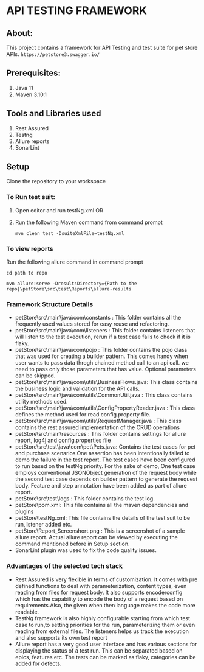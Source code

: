  # API TESTING FRAMEWORK

## About:
This project contains a framework for API Testing and test suite for pet store APIs.
`https://petstore3.swagger.io/`

## Prerequisites:
1. Java 11
2. Maven 3.10.1

## Tools and Libraries used
1. Rest Assured
2. Testng
3. Allure reports
4. SonarLint

## Setup

Clone the repository to your workspace

### To Run test suit:
1. Open editor and run testNg.xml OR
2. Run the following Maven command from command prompt

   `mvn clean test -DsuiteXmlFile=testNg.xml`

### To view reports
Run the following allure command in command prompt

`cd path to repo`

`mvn allure:serve -DresultsDirectory={Path to the repo}\petStore\src\test\Reports\allure-results`


### Framework Structure Details

- petStore\src\main\java\com\constants : This folder contains all the frequently used values stored for easy reuse and refactoring.
- petStore\src\main\java\com\listeners : This folder contains listeners that will listen to the test execution, rerun if a test case fails to check if it is flaky.
- petStore\src\main\java\com\pojo : This folder contains the pojo class that was used for creating a builder pattern. This comes handy when user wants to pass data throgh chained method call to an api call.
we need to pass only those parameters that has value. Optional parameters can be skipped.
- petStore\src\main\java\com\utils\BusinessFlows.java: This class contains the business logic and validation for the API calls.
- petStore\src\main\java\com\utils\CommonUtil.java : This class contains utility methods used.
- petStore\src\main\java\com\utils\ConfigPropertyReader.java : This class defines the method used for read config.property file.
- petStore\src\main\java\com\utils\RequestManager.java : This class contains the rest assured implementation of the CRUD operations
- petStore\src\main\resources : This folder contains settings for allure report, log4j and config.properties file
- petStore\src\test\java\com\pet\Pets.java: Contains the test cases for pet and purchase scenarios.One assertion has been intentionally failed to demo the failure in the test report.
The test cases have been configured to run based on the testNg priority. For the sake of demo, One test case employs conventional JSONObject generation of the request body while the second test case depends on builder pattern to generate the request body. Feature and step annotation have been added as part of allure report. 
- petStore\src\test\logs : This folder contains the test log.
- petStore\pom.xml: This file contains all the maven dependencies and plugins
- petStore\testNg.xml: This file contains the details of the test suit to be run,listener added etc.
- petStore\Report_Screenshort.png : This is a screenshot of a sample allure report. Actual allure report can be viewed by executing the command mentioned before in Setup section.
- SonarLint plugin was used to fix the code quality issues.


### Advantages of the selected tech stack
- Rest Assured is very flexible in terms of customization. It comes with pre defined functions to deal with parameterization, content types, even reading from files for request body.
It also supports encoderconfig which has the capability to encode the body of a request based on requirements.Also, the given when then language makes the code more readable.
- TestNg framework is also highly configurable starting from which test case to run,to setting priorities for the run, parameterizing them or even reading from external files. The listeners helps us track the execution and also supports its own test report
- Allure report has a very good user interface and has various sections for displaying the status of a test run. This can be separated based on epics, features etc. The tests can be marked as flaky, categories can be added for defects. 